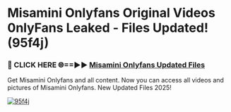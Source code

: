 # Misamini Onlyfans Original Videos 0nlyFans Leaked - Files Updated! (95f4j)

<h3>🔴 CLICK HERE 🌐==►► <a href="https://tinyurl.com/ehrbuxhb" rel="nofollow">Misamini Onlyfans Updated Files</a></h3>

Get Misamini Onlyfans and all content. Now you can access all videos and pictures of Misamini Onlyfans. New Updated Files 2025!

[![95f4j](https://i.imgur.com/lVYEuWS.gif)](https://tinyurl.com/ehrbuxhb)
